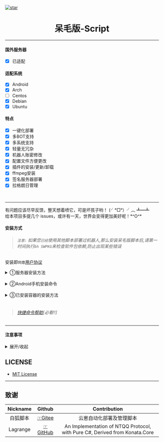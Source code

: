 <a href='https://gitee.com/Misaka21011/Yunzai-Bot-Shell/stargazers'><img src='https://gitee.com/Misaka21011/Yunzai-Bot-Shell/badge/star.svg?theme=dark' alt='star'></img></a>
<h1 align="center">呆毛版-Script</h1>
<hr/>

#### 国外服务器

- [x] 已适配

#### 适配系统
- [x] Android
- [x] Arch
- [ ] Centos
- [x] Debian
- [x] Ubuntu

#### 特点
- [x] 一键化部署
- [x] 多BOT支持
- [x] 多系统支持
- [x] 轻量无冗杂
- [x] 机器人账密修改
- [x] 配置文件方便更改
- [x] 插件的安装/更新/卸载
- [x] ffmpeg安装
- [x] 签名服务器部署
- [x] 拉格朗日管理

<br>
<hr/>

<p>有问题应该尽早反馈，整天想着喷它，可是坏孩子哟！ (╯°□°）╯︵ ┻━┻<br>
给本项目多提几个 issues，或许有一天，世界会变得更加美好呢！*^O^* </p>


#### 安装方式

> ###### `注意:` 如果您`已经`使用其他脚本部署过机器人,那么安装呆毛版脚本后,请第一时间执行`bh SWPKG`来检查软件包依赖,防止出现某些错误

安装即`同意`[用户协议](https://gitee.com/Misaka21011/Yunzai-Bot-Shell/blob/master/Manage/用户协议.txt)

<details markdown='1'><summary>①服务器安装方法</summary>

##### 服务器安装命令

```
su
```

```
bash <(curl -sL https://gitee.com/Misaka21011/Yunzai-Bot-Shell/raw/master/install.sh)
```

</details>
<br/>
<details markdown='1'><summary>②Android手机安装命令</summary>

##### 安卓手机

 ###### 按照此文档部署
>[部署文档地址](https://gitee.com/Misaka21011/Yunzai-Bot-Shell/blob/master/Markdown/Tmoe.md)
>[文件管理文档地址](https://gitee.com/Misaka21011/Yunzai-Bot-Shell/blob/master/Markdown/MT-Termux.md)

</details>
<br/>
<details markdown='1'><summary>③已安装容器的安装方法</summary>

##### 已安装容器
###### 注意:除非您知道您在干什么,否则请不要使用该项!!!

```
bash <(curl -sL https://gitee.com/Misaka21011/Yunzai-Bot-Shell/raw/master/install.sh)
```

</details>
<br>

> ###### [快捷命令帮助](https://gitee.com/Misaka21011/Yunzai-Bot-Shell/blob/master/wiki.md)[必看!!]

<hr>

#### 注意事项

<details markdown='1'><summary>展开/收起</summary>

>打开呆毛版脚本的命令
```
bh
```
>获取呆毛版脚本帮助的命令
```
bh help
```
>修复呆毛版脚本打不开的命令
```
bash <(curl -sL https://gitee.com/Misaka21011/Yunzai-Bot-Shell/raw/master/install.sh)
```
>删除呆毛版脚本的命令
```
rm /usr/local/bin/bh
```

</details>


## LICENSE
- [MIT License](https://gitee.com/Misaka21011/Yunzai-Bot-Shell/raw/master/LICENSE)

---
## 致谢
| Nickname | Github | Contribution |
| :--------: | :--------: | :--------: |
| 白狐脚本 | [☞Gitee](https://gitee.com/baihu433/Yunzai-Bot-Shell) | 云崽自动化部署及管理脚本 |
| Lagrange | [☞GitHub](https://github.com/LagrangeDev/Lagrange.Core) | An Implementation of NTQQ Protocol, with Pure C#, Derived from Konata.Core |

